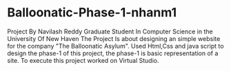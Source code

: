 # Balloonatic-Phase-1-nhanm1
Project By Navilash Reddy
Graduate Student In Computer Science in the University Of New Haven 
The Project Is about designing an simple website for the company "The Balloonatic Asylum".
Used Html,Css and java script to design the phase-1 of this project, the phase-1 is basic representation of a site.
To execute this project worked on Virtual Studio.
